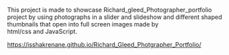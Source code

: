This project is made to showcase Richard_gleed_Photographer_portfolio project  by using photographs in a slider and slideshow and different shaped thumbnails that open into full screen images made by html/css and JavaScript.


https://isshakrenane.github.io/Richard_Gleed_Photgrapher_Portfolio/
